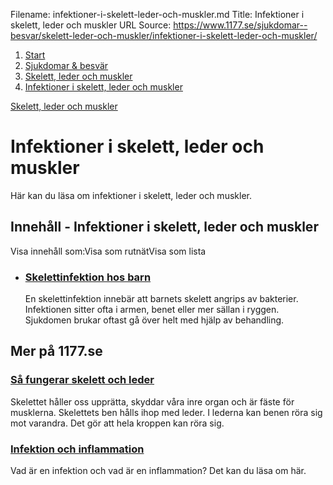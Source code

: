 Filename: infektioner-i-skelett-leder-och-muskler.md
Title: Infektioner i skelett, leder och muskler
URL Source: https://www.1177.se/sjukdomar--besvar/skelett-leder-och-muskler/infektioner-i-skelett-leder-och-muskler/

1.  [Start](https://www.1177.se/)
2.  [Sjukdomar & besvär](https://www.1177.se/sjukdomar--besvar/)
3.  [Skelett, leder och muskler](https://www.1177.se/sjukdomar--besvar/skelett-leder-och-muskler/)
4.  [Infektioner i skelett, leder och muskler](https://www.1177.se/sjukdomar--besvar/skelett-leder-och-muskler/infektioner-i-skelett-leder-och-muskler/)

[Skelett, leder och muskler](https://www.1177.se/sjukdomar--besvar/skelett-leder-och-muskler/)

Infektioner i skelett, leder och muskler
========================================

Här kan du läsa om infektioner i skelett, leder och muskler.

Innehåll - Infektioner i skelett, leder och muskler
---------------------------------------------------

Visa innehåll som:Visa som rutnätVisa som lista

*   ### [Skelettinfektion hos barn](https://www.1177.se/sjukdomar--besvar/skelett-leder-och-muskler/infektioner-i-skelett-leder-och-muskler/skelettinfektion-hos-barn/)
    
    En skelettinfektion innebär att barnets skelett angrips av bakterier. Infektionen sitter ofta i armen, benet eller mer sällan i ryggen. Sjukdomen brukar oftast gå över helt med hjälp av behandling.
    

Mer på 1177.se
--------------

### [Så fungerar skelett och leder](https://www.1177.se/liv--halsa/sa-fungerar-kroppen/skelett-och-leder/)

Skelettet håller oss upprätta, skyddar våra inre organ och är fäste för musklerna. Skelettets ben hålls ihop med leder. I lederna kan benen röra sig mot varandra. Det gör att hela kroppen kan röra sig.

### [Infektion och inflammation](https://www.1177.se/sjukdomar--besvar/infektioner/infektion-och-inflammation/)

Vad är en infektion och vad är en inflammation? Det kan du läsa om här.
